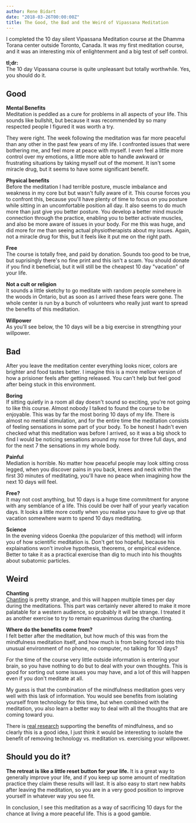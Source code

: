 ```yaml
---
author: Rene Bidart
date: "2018-03-26T00:00:00Z"
title: The Good, the Bad and the Weird of Vipassana Meditation
---
```


I completed the 10 day silent Vipassana Meditation course at the Dhamma Torana center outside Toronto, Canada. It was my first meditation course, and it was an interesting mix of enlightenment and a big test of self control.

**tl;dr:**  
The 10 day Vipassana course is quite unpleasant but totally worthwhile. Yes, you should do it.

## Good
**Mental Benefits**  
Meditation is peddled as a cure for problems in all aspects of your life. This sounds like bullshit, but because it was recommended by so many respected people I figured it was worth a try.

They were right. The week following the meditation was far more peaceful than any other in the past few years of my life. I confronted issues that were bothering me, and feel more at peace with myself. I even feel a little more control over my emotions, a little more able to handle awkward or frustrating situations by taking myself out of the moment. It isn't some miracle drug, but it seems to have some significant benefit. 

**Physical benefits**  
Before the meditation I had terrible posture, muscle imbalance and weakness in my core but but wasn't fully aware of it. This course forces you to confront this, because you'll have plenty of time to focus on you posture while sitting in an uncomfortable position all day. It also seems to do much more than just give you better posture. You develop a better mind muscle connection through the practice, enabling you to better activate muscles, and also be more aware of issues in your body. For me this was huge, and did more for me than seeing actual physiotherapists about my issues. Again, not a miracle drug for this, but it feels like it put me on the right path.

**Free**  
The course is totally free, and paid by donation. Sounds too good to be true, but suprisingly there's no fine print and this isn't a scam. You should donate if you find it beneficial, but it will still be the cheapest 10 day "vacation" of your life.

**Not a cult or religion**  
It sounds a little sketchy to go meditate with random people somehere in the woods in Ontario, but as soon as I arrived these fears were gone. The whole center is run by a bunch of volunteers who really just want to spread the benefits of this meditation.

**Willpower**  
As you'll see below, the 10 days will be a big exercise in strengthing your willpower.


## Bad
After you leave the meditation center everything looks nicer, colors are brighter and food tastes better. I imagine this is a more mellow version of how a prisioner feels after getting released. You can't help but feel good after being stuck in this environment.

**Boring**  
If sitting quietly in a room all day doesn't sound so exciting, you're not going to like this course. Almost nobody I talked to found the course to be enjoyable. This was by far the most boring 10 days of my life. There is almost no mental stimulation, and for the entire time the meditation consists of feeling sensations in some part of your body. To be honest I hadn't even checked what this meditation was before I arrived, so it was a big shock to find I would be noticing sensations around my nose for three full days, and for the next 7 the sensations in my whole body.

**Painful**  
Mediation is horrible. No matter how peaceful people may look sitting cross legged, when you discover pains in you back, knees and neck within the first 30 minutes of meditating, you'll have no peace when imagining how the next 10 days will feel.

**Free?**  
It may not cost anything, but 10 days is a huge time commitment for anyone with any semblance of a life. This could be over half of your yearly vacation days. It looks a little more costly when you realise you have to give up that vacation somewhere warm to spend 10 days meditating.

**Science**   
In the evening videos Goenka (the popularizer of this method) will inform you of how scientific meditation is. Don't get too hopeful, because his explainations won't involve hypothesis, theorems, or empirical evidence. Better to take it as a practical exercise than dig to much into his thoughts about subatomic particles.

## Weird
**Chanting**  
[Chanting](https://www.youtube.com/watch?v=wZQBWUkMm1I) is pretty strange, and this will happen multiple times per day during the meditations. This part was certainly never altered to make it more palatable for a western audience, so probably it will be strange. I treated it as another exercise to try to remain equanimous during the chanting.


**Where do the benefits come from?**   
I felt better after the meditation, but how much of this was from the mindfulness meditation itself, and how much is from being forced into this unusual environment of no phone, no computer, no talking for 10 days?

For the time of the course very little outside information is entering your brain, so you have nothing to do but to deal with your own thoughts. This is good for sorting out some issues you may have, and a lot of this will happen even if you don't meditate at all. 

My guess is that the combination of the mindfulness meditation goes very well with this lask of information. You would see benefits from isolating yourself from technology for this time, but when combined with the meditation, you also learn a better way to deal with all the thoughts that are coming toward you.

There is [real research](https://www.ncbi.nlm.nih.gov/pmc/articles/PMC3679190/) supporting the benefits of mindfulness, and so clearly this is a good idea, I just think it would be interesting to isolate the benefit of removing technology vs. meditation vs. exercising your willpower.

## Should you do it?
**The retreat is like a little reset button for your life.** It is a great way to generally improve your life, and if you keep up some amount of meditation practice they claim these results will last. It is also easy to start new habits after leaving the meditation, so you are in a very good position to improve yourself in whatever way you see fit.

In conclusion, I see this meditation as a way of sacrificing 10 days for the chance at living a more peaceful life. This is a good gamble.


